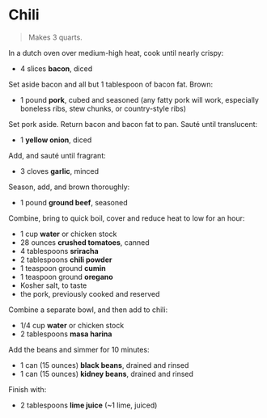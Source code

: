# Chili

> Makes 3 quarts.

In a dutch oven over medium-high heat, cook until nearly crispy:

- 4 slices **bacon**, diced

Set aside bacon and all but 1 tablespoon of bacon fat. Brown:

- 1 pound **pork**, cubed and seasoned (any fatty pork will work, especially
  boneless ribs, stew chunks, or country-style ribs)

Set pork aside. Return bacon and bacon fat to pan. Sauté until translucent:

- 1 **yellow onion**, diced

Add, and sauté until fragrant:

- 3 cloves **garlic**, minced

Season, add, and brown thoroughly:

- 1 pound **ground beef**, seasoned

Combine, bring to quick boil, cover and reduce heat to low for an hour:

- 1 cup **water** or chicken stock
- 28 ounces **crushed tomatoes**, canned
- 4 tablespoons **sriracha**
- 2 tablespoons **chili powder**
- 1 teaspoon ground **cumin**
- 1 teaspoon ground **oregano**
- Kosher salt, to taste
- the pork, previously cooked and reserved

Combine a separate bowl, and then add to chili:

- 1/4 cup **water** or chicken stock
- 2 tablespoons **masa harina**

Add the beans and simmer for 10 minutes:

- 1 can (15 ounces) **black beans**, drained and rinsed
- 1 can (15 ounces) **kidney beans**, drained and rinsed

Finish with:

- 2 tablespoons **lime juice** (~1 lime, juiced)

